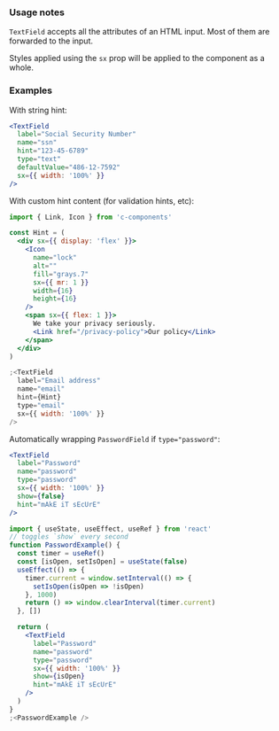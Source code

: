 ### Usage notes

`TextField` accepts all the attributes of an HTML input. Most of them are forwarded to the input.

Styles applied using the `sx` prop will be applied to the component as a whole.

### Examples

With string hint:

```jsx
<TextField
  label="Social Security Number"
  name="ssn"
  hint="123-45-6789"
  type="text"
  defaultValue="486-12-7592"
  sx={{ width: '100%' }}
/>
```

With custom hint content (for validation hints, etc):

```jsx
import { Link, Icon } from 'c-components'

const Hint = (
  <div sx={{ display: 'flex' }}>
    <Icon
      name="lock"
      alt=""
      fill="grays.7"
      sx={{ mr: 1 }}
      width={16}
      height={16}
    />
    <span sx={{ flex: 1 }}>
      We take your privacy seriously.
      <Link href="/privacy-policy">Our policy</Link>
    </span>
  </div>
)

;<TextField
  label="Email address"
  name="email"
  hint={Hint}
  type="email"
  sx={{ width: '100%' }}
/>
```

Automatically wrapping `PasswordField` if `type="password"`:

```jsx
<TextField
  label="Password"
  name="password"
  type="password"
  sx={{ width: '100%' }}
  show={false}
  hint="mAkE iT sEcUrE"
/>
```

```jsx
import { useState, useEffect, useRef } from 'react'
// toggles `show` every second
function PasswordExample() {
  const timer = useRef()
  const [isOpen, setIsOpen] = useState(false)
  useEffect(() => {
    timer.current = window.setInterval(() => {
      setIsOpen(isOpen => !isOpen)
    }, 1000)
    return () => window.clearInterval(timer.current)
  }, [])

  return (
    <TextField
      label="Password"
      name="password"
      type="password"
      sx={{ width: '100%' }}
      show={isOpen}
      hint="mAkE iT sEcUrE"
    />
  )
}
;<PasswordExample />
```
